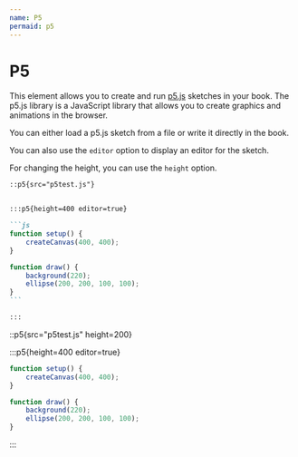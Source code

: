 ```yaml
---
name: P5
permaid: p5
---
```


# P5

This element allows you to create and run [p5.js](https://p5js.org/) sketches in your book. The p5.js library is a JavaScript library that allows you to create graphics and animations in the browser.

You can either load a p5.js sketch from a file or write it directly in the book.

You can also use the `editor` option to display an editor for the sketch.

For changing the height, you can use the `height` option.

````md
::p5{src="p5test.js"}


:::p5{height=400 editor=true}

```js
function setup() {
    createCanvas(400, 400);
}

function draw() {
    background(220);
    ellipse(200, 200, 100, 100);
}
```

:::

````

::p5{src="p5test.js" height=200}


:::p5{height=400 editor=true}

```js
function setup() {
    createCanvas(400, 400);
}

function draw() {
    background(220);
    ellipse(200, 200, 100, 100);
}
```

:::
